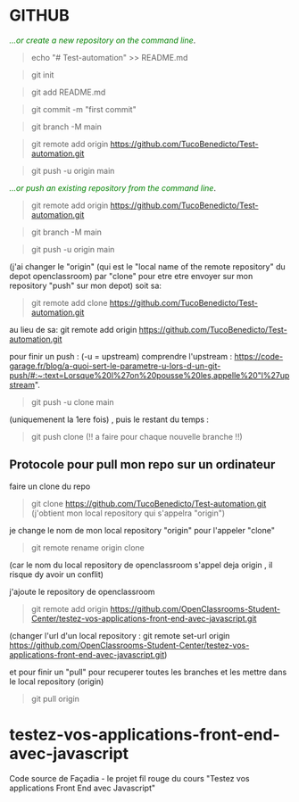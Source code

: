 
# GITHUB

<span style="color:green">*…or create a new repository on the command line*</span>.

> echo "# Test-automation" >> README.md

> git init

> git add README.md

> git commit -m "first commit"

> git branch -M main

> git remote add origin https://github.com/TucoBenedicto/Test-automation.git

> git push -u origin main


<span style="color:green">*…or push an existing repository from the command line*</span>.

>git remote add origin https://github.com/TucoBenedicto/Test-automation.git

>git branch -M main

>git push -u origin main

(j'ai changer le "origin" (qui est le "local name of the remote repository" du depot openclassroom) par "clone" pour etre etre envoyer sur mon repository "push" sur mon depot) soit sa: 

> git remote add clone https://github.com/TucoBenedicto/Test-automation.git

au lieu de sa:
git remote add origin https://github.com/TucoBenedicto/Test-automation.git

pour finir un push :
(-u = upstream)
comprendre l'upstream : https://code-garage.fr/blog/a-quoi-sert-le-parametre-u-lors-d-un-git-push/#:~:text=Lorsque%20l%27on%20pousse%20les,appelle%20"l%27upstream".
> git push -u clone main

 (uniquemenent la 1ere fois) , puis le restant du temps :
> git push clone
(!! a faire pour chaque nouvelle branche !!)

## Protocole pour pull mon repo sur un ordinateur

faire un clone du repo

> git clone https://github.com/TucoBenedicto/Test-automation.git
(j'obtient mon local repository qui s'appelra "origin")

je change le nom de mon local repository "origin" pour l'appeler "clone" 

> git remote rename origin clone

(car le nom du local repository de openclassroom s'appel deja origin , il risque dy avoir un conflit)

j'ajoute le repository de openclassroom

> git remote add origin https://github.com/OpenClassrooms-Student-Center/testez-vos-applications-front-end-avec-javascript.git

(changer l'url d'un local repository : git remote set-url origin https://github.com/OpenClassrooms-Student-Center/testez-vos-applications-front-end-avec-javascript.git)

et pour finir un "pull" pour recuperer toutes les branches et les mettre dans le local repository (origin)

> git pull origin


# testez-vos-applications-front-end-avec-javascript
Code source de Façadia - le projet fil rouge du cours "Testez vos applications Front End avec Javascript" 
